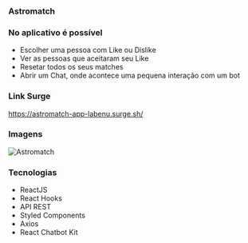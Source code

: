 ### Astromatch

### No aplicativo é possível
- Escolher uma pessoa com Like ou Dislike
- Ver as pessoas que aceitaram seu Like
- Resetar todos os seus matches
- Abrir um Chat, onde acontece uma pequena interação com um bot

### Link Surge 
https://astromatch-app-labenu.surge.sh/

### Imagens
![Astromatch](https://user-images.githubusercontent.com/74310208/123689164-4ce0ed00-d829-11eb-84ea-d98a8250e449.gif)

### Tecnologias
- ReactJS
- React Hooks
- API REST
- Styled Components
- Axios
- React Chatbot Kit
